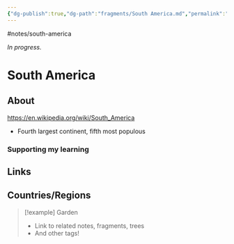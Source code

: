 ```yaml
---
{"dg-publish":true,"dg-path":"fragments/South America.md","permalink":"/fragments/south-america/","created":"2025-03-17T17:50:52.210-04:00","updated":"2025-06-25T22:04:07.427-04:00"}
---
```


#notes/south-america

*In progress.*
# South America 
## About
https://en.wikipedia.org/wiki/South_America
- Fourth largest continent, fifth most populous

### Supporting my learning


## Links

## Countries/Regions

> [!example] Garden
> - Link to related notes, fragments, trees
> - And other tags!

